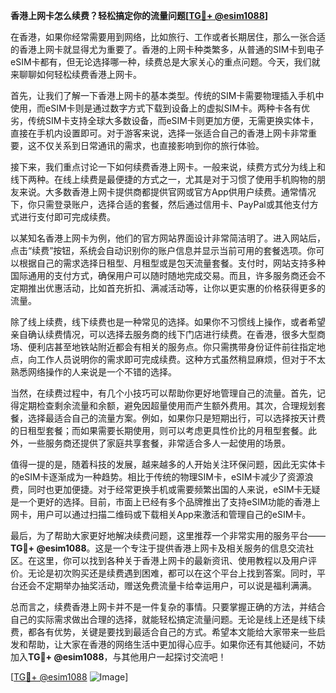 **香港上网卡怎么续费？轻松搞定你的流量问题[[TG💪+ @esim1088](https://t.me/s/esim1088)]**

在香港，如果你经常需要用到网络，比如旅行、工作或者长期居住，那么一张合适的香港上网卡就显得尤为重要了。香港的上网卡种类繁多，从普通的SIM卡到电子eSIM卡都有，但无论选择哪一种，续费总是大家关心的重点问题。今天，我们就来聊聊如何轻松续费香港上网卡。

首先，让我们了解一下香港上网卡的基本类型。传统的SIM卡需要物理插入手机中使用，而eSIM卡则是通过数字方式下载到设备上的虚拟SIM卡。两种卡各有优劣，传统SIM卡支持全球大多数设备，而eSIM卡则更加方便，无需更换实体卡，直接在手机内设置即可。对于游客来说，选择一张适合自己的香港上网卡非常重要，这不仅关系到日常通讯的需求，也直接影响到你的旅行体验。

接下来，我们重点讨论一下如何续费香港上网卡。一般来说，续费方式分为线上和线下两种。在线上续费是最便捷的方式之一，尤其是对于习惯了使用手机购物的朋友来说。大多数香港上网卡提供商都提供官网或官方App供用户续费。通常情况下，你只需登录账户，选择合适的套餐，然后通过信用卡、PayPal或其他支付方式进行支付即可完成续费。

以某知名香港上网卡为例，他们的官方网站界面设计非常简洁明了。进入网站后，点击“续费”按钮，系统会自动识别你的账户信息并显示当前可用的套餐选项。你可以根据自己的需求选择日租型、月租型或是包天流量套餐。支付时，网站支持多种国际通用的支付方式，确保用户可以随时随地完成交易。而且，许多服务商还会不定期推出优惠活动，比如首充折扣、满减活动等，让你以更实惠的价格获得更多的流量。

除了线上续费，线下续费也是一种常见的选择。如果你不习惯线上操作，或者希望亲自确认续费情况，可以选择去服务商的线下门店进行续费。在香港，很多大型商场、便利店甚至地铁站附近都会有相关的服务点。你只需携带身份证件前往指定地点，向工作人员说明你的需求即可完成续费。这种方式虽然稍显麻烦，但对于不太熟悉网络操作的人来说是一个不错的选择。

当然，在续费过程中，有几个小技巧可以帮助你更好地管理自己的流量。首先，记得定期检查剩余流量和余额，避免因超量使用而产生额外费用。其次，合理规划套餐，选择最适合自己的流量方案。例如，如果你只是短期出行，可以选择按天计费的日租型套餐；而如果需要长期使用，则可以考虑更具性价比的月租型套餐。此外，一些服务商还提供了家庭共享套餐，非常适合多人一起使用的场景。

值得一提的是，随着科技的发展，越来越多的人开始关注环保问题，因此无实体卡的eSIM卡逐渐成为一种趋势。相比于传统的物理SIM卡，eSIM卡减少了资源浪费，同时也更加便捷。对于经常更换手机或需要频繁出国的人来说，eSIM卡无疑是一个更好的选择。目前，市面上已经有多个品牌推出了支持eSIM功能的香港上网卡，用户可以通过扫描二维码或下载相关App来激活和管理自己的eSIM卡。

最后，为了帮助大家更好地解决续费问题，这里推荐一个非常实用的服务平台——**TG💪+ @esim1088**。这是一个专注于提供香港上网卡及相关服务的信息交流社区。在这里，你可以找到各种关于香港上网卡的最新资讯、使用教程以及用户评价。无论是初次购买还是续费遇到困难，都可以在这个平台上找到答案。同时，平台还会不定期举办抽奖活动，赠送免费流量卡给幸运用户，可以说是福利满满。

总而言之，续费香港上网卡并不是一件复杂的事情。只要掌握正确的方法，并结合自己的实际需求做出合理的选择，就能轻松搞定流量问题。无论是线上还是线下续费，都各有优势，关键是要找到最适合自己的方式。希望本文能给大家带来一些启发和帮助，让大家在香港的网络生活中更加得心应手。如果你还有其他疑问，不妨加入**TG💪+ @esim1088**，与其他用户一起探讨交流吧！

[[TG💪+ @esim1088](https://t.me/s/esim1088) ![Image](https://i.postimg.cc/4NQfJmqS/Snipaste-2025-05-13-00-14-12.png)]